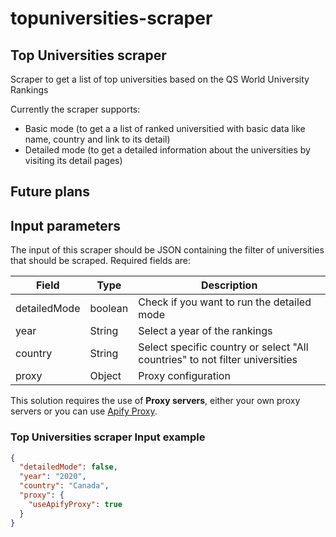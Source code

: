 # topuniversities-scraper

## Top Universities scraper

Scraper to get a list of top universities based on the QS World University Rankings

Currently the scraper supports:

- Basic mode (to get a a list of ranked universitied with basic data like name, country and link to its detail)
- Detailed mode (to get a detailed information about the universities by visiting its detail pages)

## Future plans

## Input parameters

The input of this scraper should be JSON containing the filter of universities that should be scraped. Required fields are:

| Field | Type | Description |
| ----- | ---- | ----------- |
| detailedMode | boolean | Check if you want to run the detailed mode |
| year | String | Select a year of the rankings  |
| country | String | Select specific country or select "All countries" to not filter universities |
| proxy | Object | Proxy configuration |

This solution requires the use of **Proxy servers**, either your own proxy servers or you can use <a href="https://www.apify.com/docs/proxy">Apify Proxy</a>.

### Top Universities scraper Input example
```json
{
  "detailedMode": false,
  "year": "2020",
  "country": "Canada",
  "proxy": {
    "useApifyProxy": true
  }
}
```
